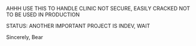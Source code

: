 AHHH USE THIS TO HANDLE CLINIC
NOT SECURE, EASILY CRACKED
NOT TO BE USED IN PRODUCTION

STATUS: ANOTHER IMPORTANT PROJECT IS INDEV, WAIT

Sincerely,
Bear
